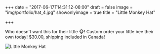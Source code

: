 +++
date = "2017-06-17T14:31:12-06:00"
draft = false
image = "img/portfolio/hat_4.jpg"
showonlyimage = true
title = "Little Monkey Hat"

+++

Who doesn't want this for their little 🐵! Custom order your little bee their own today! $30.00, shipping included in Canada!

![Little Monkey Hat](hat_4.jpg)
